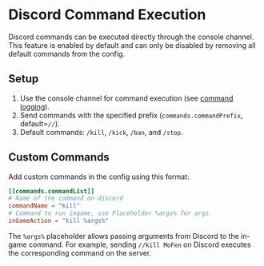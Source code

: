 # Discord Command Execution

Discord commands can be executed directly through the console channel. This feature is enabled by default and can only be disabled by removing all default commands from the config.

## Setup

1. Use the console channel for command execution (see [command logging](Command-logging)).
2. Send commands with the specified prefix (`commands.commandPrefix`, default=`//`).
3. Default commands: `/kill`, `/kick`, `/ban`, and `/stop`.

## Custom Commands

Add custom commands in the config using this format:


```toml
[[commands.commandList]]
# Name of the command on discord
commandName = "kill"
# Command to run ingame, use Placeholder %args% for args
inGameAction = "kill %args%"
```


The `%args%` placeholder allows passing arguments from Discord to the in-game command. For example, sending `//kill MoFen` on Discord executes the corresponding command on the server.
